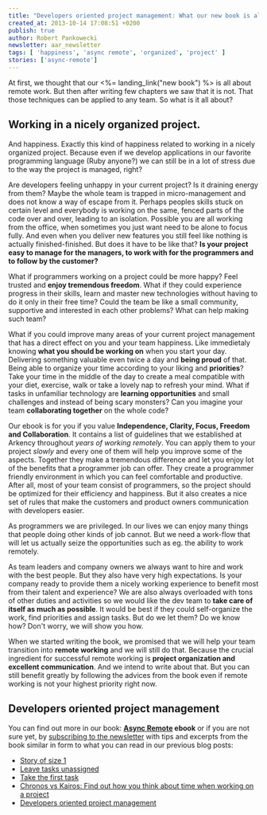 ```yaml
---
title: "Developers oriented project management: What our new book is all about?"
created_at: 2013-10-14 17:08:51 +0200
publish: true
author: Robert Pankowecki
newsletter: aar_newsletter
tags: [ 'happiness', 'async remote', 'organized', 'project' ]
stories: ['async-remote']
---
```


At first, we thought that our <%= landing_link("new book") %> is all about remote
work. But then after writing few chapters we saw that it is not. That those
techniques can be applied to any team. So what is it all about?

<!-- more -->

## Working in a nicely organized project.

And happiness. Exactly this kind of happiness related to working in a nicely organized project. Because
even if we develop applications in our favorite programming language (Ruby
anyone?) we can still be in a lot of stress due to the way the project is
managed, right?

Are developers feeling unhappy in your current project? Is it draining energy
from them? Maybe the whole team is trapped in micro-management and does not
know a way of escape from it. Perhaps peoples skills stuck on certain level and
everybody is working on the same, fenced parts of the code over and over,
leading to an isolation. Possible you are all working from the office, when
sometimes you just want need to be alone to focus fully. And even when you
deliver new features you still feel like nothing is actually finished-finished.
But does it have to be like that? **Is your project easy to manage for the managers,
to work with for the programmers and to follow by the customer?**

What if programmers working on a project could be more happy? Feel trusted and
**enjoy tremendous freedom**. What if they could experience progress in their
skills, learn and master new technologies without having to do it only in
their free time? Could the team be like a small community, supportive and
interested in each other problems? What can help making such team?

What if you could improve many areas of your current project management
that has a direct effect on you and your team happiness.
Like immedietaly knowing **what you should be working on** when you start your day.
Delivering something valuable even twice a day and **being proud** of that.
Being able to organize your time according to your liking and **priorities**?
Take your time in the middle of the day to create a meal compatible with
your diet, exercise, walk  or take a lovely nap to refresh your mind.
What if tasks in unfamiliar technology are **learning opportunities** and
small challenges and instead of being scary monsters? Can you imagine
your team **collaborating together** on the whole code?

Our ebook is for you if you value **Independence, Clarity, Focus, Freedom and Collaboration**.
It contains a list of guidelines that we established at Arkency throughout _years
of working remotely_. You can apply them to your project _slowly_ and every
one of them will help you improve some of the aspects. Together they make
a tremendous difference and let you enjoy lot of the benefits that a
programmer job can offer. They create a programmer friendly environment in
which you can feel comfortable and productive. After all, most of your team
consist of programmers, so the project should be optimized for their
efficiency and happiness. But it also creates a nice set of rules that make the customers
and product owners communication with developers easier.

As programmers we are privileged. In our lives we can enjoy many things that
people doing other kinds of job cannot. But we need a work-flow that will let
us actually seize the opportunities such as eg. the ability to work remotely.

As team leaders and company owners we always want to hire and work with
the best people. But they also have very high expectations. Is your company
ready to provide them a nicely working experience to benefit most from their
talent and experience? We are also always overloaded with tons of other duties
and activities so we would like the dev team to **take care of itself as much as possible**.
It would be best if they could self-organize the work, find priorities and assign
tasks. But do we let them? Do we know how? Don't worry, we will show you
how.

When we started writing the book, we promised that we will help your team
transition into **remote working** and
we will still do that. Because the crucial ingredient for successful remote
working is **project organization and excellent communication**. And we intend to
write about that. But you can still benefit greatly by following the advices from
the book even if remote working is not your highest priority right now.

## Developers oriented project management

You can find out more in our book:
**[Async Remote](http://blog.arkency.com/async-remote/) ebook**
or if you are not sure yet, by [subscribing to the newsletter](<%= aar_newsletter_subscription_link %>)
with tips and excerpts from the book similar in form to what you can read in our previous blog posts:

* [Story of size 1](/2013/09/story-of-size-1/)
* [Leave tasks unassigned](/2013/10/refactor-to-remote-leave-tasks-unassigned/)
* [Take the first task](/2013/10/take-the-first-task/)
* [Chronos vs Kairos: Find out how you think about time when working on a project](/2013/11/chronos-and-kairos/)
* [Developers oriented project management](/async-remote/)
